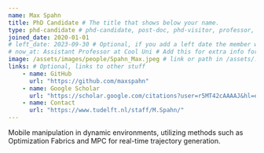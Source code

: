 ```yaml
---
name: Max Spahn
title: PhD Candidate # The title that shows below your name.
type: phd-candidate # phd-candidate, post-doc, phd-visitor, professor, engineer. These are used for filtering and grouping people.
joined_date: 2020-01-01
# left_date: 2023-09-30 # Optional, if you add a left date the member will be moved to the past members section
# now_at: Assistant Professor at Cool Uni # Add this for extra info for past members
image: /assets/images/people/Spahn_Max.jpeg # link or path in /assets/...
links: # Optional, links to other stuff
    - name: GitHub
      url: "https://github.com/maxspahn"
    - name: Google Scholar
      url: "https://scholar.google.com/citations?user=r5MT42cAAAAJ&hl=en"
    - name: Contact
      url: "https://www.tudelft.nl/staff/M.Spahn/"
---
```


<!-- Here add your interests or small paragraph. Keep it brief -->
Mobile manipulation in dynamic environments, utilizing methods such as Optimization Fabrics and MPC for real-time trajectory generation.
